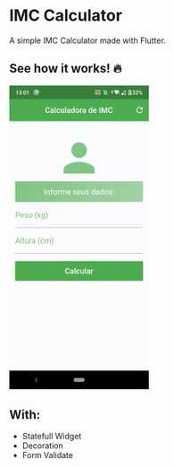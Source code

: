 # IMC Calculator

A simple IMC Calculator made with Flutter.

## See how it works! 🔥

<img src="./imc.gif" alt="..." width="250px;">

## With:

- Statefull Widget
- Decoration
- Form Validate
